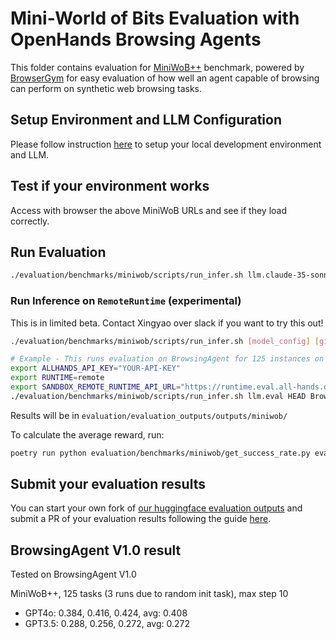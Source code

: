 # Mini-World of Bits Evaluation with OpenHands Browsing Agents

This folder contains evaluation for [MiniWoB++](https://miniwob.farama.org/) benchmark, powered by [BrowserGym](https://github.com/ServiceNow/BrowserGym) for easy evaluation of how well an agent capable of browsing can perform on synthetic web browsing tasks.

## Setup Environment and LLM Configuration

Please follow instruction [here](../README.md#setup) to setup your local development environment and LLM.

## Test if your environment works

Access with browser the above MiniWoB URLs and see if they load correctly.

## Run Evaluation

```sh
./evaluation/benchmarks/miniwob/scripts/run_infer.sh llm.claude-35-sonnet-eval
```

### Run Inference on `RemoteRuntime` (experimental)

This is in limited beta. Contact Xingyao over slack if you want to try this out!

```bash
./evaluation/benchmarks/miniwob/scripts/run_infer.sh [model_config] [git-version] [agent] [note] [eval_limit] [num_workers]

# Example - This runs evaluation on BrowsingAgent for 125 instances on miniwob, with 2 workers running in parallel
export ALLHANDS_API_KEY="YOUR-API-KEY"
export RUNTIME=remote
export SANDBOX_REMOTE_RUNTIME_API_URL="https://runtime.eval.all-hands.dev"
./evaluation/benchmarks/miniwob/scripts/run_infer.sh llm.eval HEAD BrowsingAgent "" 125 2
```

Results will be in `evaluation/evaluation_outputs/outputs/miniwob/`

To calculate the average reward, run:

```sh
poetry run python evaluation/benchmarks/miniwob/get_success_rate.py evaluation/evaluation_outputs/outputs/miniwob/SOME_AGENT/EXP_NAME/output.jsonl
```

## Submit your evaluation results

You can start your own fork of [our huggingface evaluation outputs](https://huggingface.co/spaces/OpenHands/evaluation) and submit a PR of your evaluation results following the guide [here](https://huggingface.co/docs/hub/en/repositories-pull-requests-discussions#pull-requests-and-discussions).


## BrowsingAgent V1.0 result

Tested on BrowsingAgent V1.0

MiniWoB++, 125 tasks (3 runs due to random init task), max step 10

- GPT4o: 0.384, 0.416, 0.424, avg: 0.408
- GPT3.5: 0.288, 0.256, 0.272, avg: 0.272
